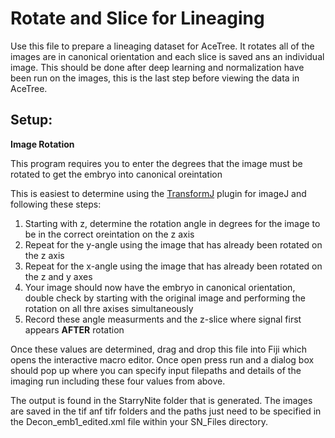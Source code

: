 # Rotate and Slice for Lineaging

Use this file to prepare a lineaging dataset for AceTree. It rotates all of the images are in canonical orientation and each slice is saved ans an individual image. This should be done after deep learning and normalization have been run on the images, this is the last step before viewing the data in AceTree.

## Setup:

**Image Rotation**

This program requires you to enter the degrees that the image must be rotated to get the embryo into canonical oreintation

This is easiest to determine using the [TransformJ](https://imagescience.org/meijering/software/transformj/) plugin for imageJ and following these steps:
1. Starting with z,  determine the rotation angle in degrees for the image to be in the correct oreintation on the z axis 
2. Repeat for the y-angle using the image that has already been rotated on the z axis
3. Repeat for the x-angle using the image that has already been rotated on the z and y axes
4. Your image should now have the embryo in canonical orientation, double check by starting with the original image and performing the rotation on all thre axises simultaneously
5. Record these angle measurments and the z-slice where signal first appears **AFTER** rotation
 
Once these values are determined, drag and drop this file into Fiji which opens the interactive macro editor. Once open press run and a dialog box should pop up where you can specify input filepaths and details of the imaging run including these four values from above.


The output is found in the StarryNite folder that is generated. The images are saved in the tif anf tifr folders and the paths just need to be specified in the Decon_emb1_edited.xml file within your SN_Files directory. 
